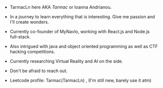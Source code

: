 - TarmacLn here AKA *Tarmac* or Ioanna Andrianou.
- In a journey to learn everything that is interesting. Give me passion and I'll create wonders.
- Currently co-founder of MyNavlo, working with React.js and Node.js full-stack.
- Also intrigued with java and object oriented programming as well as CTF hacking competitions.

- Currently researching Virtual Reality and AI on the side.
- Don't be afraid to reach out.

- Leetcode profile: Tarmac(TarmacLn) , (I'm still new, barely use it atm)

<!---
TarmacLn/TarmacLn is a ✨ special ✨ repository because its `README.md` (this file) appears on your GitHub profile.
You can click the Preview link to take a look at your changes.
--->
